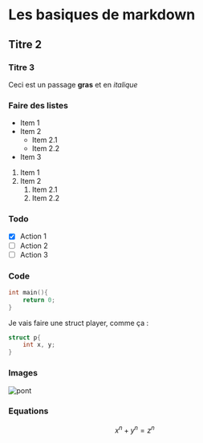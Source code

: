 # Les basiques de markdown

## Titre 2

### Titre 3

Ceci est un passage **gras** et en *italique*

### Faire des listes

- Item 1
- Item 2
  - Item 2.1
  - Item 2.2
- Item 3

1. Item 1
2. Item 2
   1. Item 2.1
   2. Item 2.2

### Todo

- [X] Action 1
- [ ] Action 2
- [ ] Action 3

### Code

```c
int main(){
    return 0;
}
```

Je vais faire une struct player, comme ça :

```c
struct p{
    int x, y;
}
```

### Images

![pont](https://picsum.photos/536/354)

### Equations

$$ x^n + y^n = z^n $$
